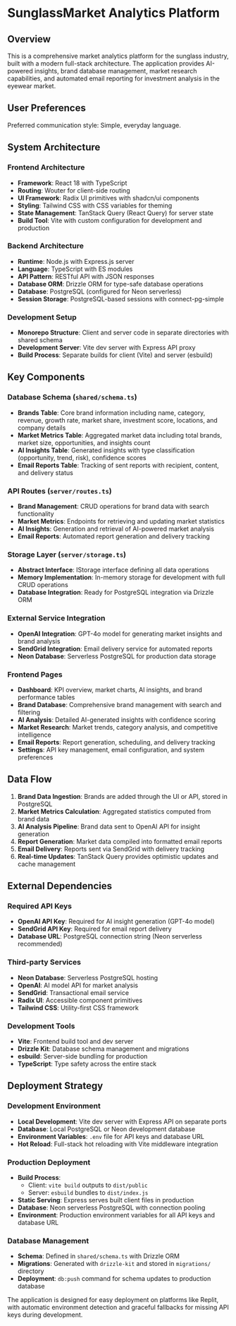 # SunglassMarket Analytics Platform

## Overview

This is a comprehensive market analytics platform for the sunglass industry, built with a modern full-stack architecture. The application provides AI-powered insights, brand database management, market research capabilities, and automated email reporting for investment analysis in the eyewear market.

## User Preferences

Preferred communication style: Simple, everyday language.

## System Architecture

### Frontend Architecture
- **Framework**: React 18 with TypeScript
- **Routing**: Wouter for client-side routing
- **UI Framework**: Radix UI primitives with shadcn/ui components
- **Styling**: Tailwind CSS with CSS variables for theming
- **State Management**: TanStack Query (React Query) for server state
- **Build Tool**: Vite with custom configuration for development and production

### Backend Architecture
- **Runtime**: Node.js with Express.js server
- **Language**: TypeScript with ES modules
- **API Pattern**: RESTful API with JSON responses
- **Database ORM**: Drizzle ORM for type-safe database operations
- **Database**: PostgreSQL (configured for Neon serverless)
- **Session Storage**: PostgreSQL-based sessions with connect-pg-simple

### Development Setup
- **Monorepo Structure**: Client and server code in separate directories with shared schema
- **Development Server**: Vite dev server with Express API proxy
- **Build Process**: Separate builds for client (Vite) and server (esbuild)

## Key Components

### Database Schema (`shared/schema.ts`)
- **Brands Table**: Core brand information including name, category, revenue, growth rate, market share, investment score, locations, and company details
- **Market Metrics Table**: Aggregated market data including total brands, market size, opportunities, and insights count
- **AI Insights Table**: Generated insights with type classification (opportunity, trend, risk), confidence scores
- **Email Reports Table**: Tracking of sent reports with recipient, content, and delivery status

### API Routes (`server/routes.ts`)
- **Brand Management**: CRUD operations for brand data with search functionality
- **Market Metrics**: Endpoints for retrieving and updating market statistics
- **AI Insights**: Generation and retrieval of AI-powered market analysis
- **Email Reports**: Automated report generation and delivery tracking

### Storage Layer (`server/storage.ts`)
- **Abstract Interface**: IStorage interface defining all data operations
- **Memory Implementation**: In-memory storage for development with full CRUD operations
- **Database Integration**: Ready for PostgreSQL integration via Drizzle ORM

### External Service Integration
- **OpenAI Integration**: GPT-4o model for generating market insights and brand analysis
- **SendGrid Integration**: Email delivery service for automated reports
- **Neon Database**: Serverless PostgreSQL for production data storage

### Frontend Pages
- **Dashboard**: KPI overview, market charts, AI insights, and brand performance tables
- **Brand Database**: Comprehensive brand management with search and filtering
- **AI Analysis**: Detailed AI-generated insights with confidence scoring
- **Market Research**: Market trends, category analysis, and competitive intelligence
- **Email Reports**: Report generation, scheduling, and delivery tracking
- **Settings**: API key management, email configuration, and system preferences

## Data Flow

1. **Brand Data Ingestion**: Brands are added through the UI or API, stored in PostgreSQL
2. **Market Metrics Calculation**: Aggregated statistics computed from brand data
3. **AI Analysis Pipeline**: Brand data sent to OpenAI API for insight generation
4. **Report Generation**: Market data compiled into formatted email reports
5. **Email Delivery**: Reports sent via SendGrid with delivery tracking
6. **Real-time Updates**: TanStack Query provides optimistic updates and cache management

## External Dependencies

### Required API Keys
- **OpenAI API Key**: Required for AI insight generation (GPT-4o model)
- **SendGrid API Key**: Required for email report delivery
- **Database URL**: PostgreSQL connection string (Neon serverless recommended)

### Third-party Services
- **Neon Database**: Serverless PostgreSQL hosting
- **OpenAI**: AI model API for market analysis
- **SendGrid**: Transactional email service
- **Radix UI**: Accessible component primitives
- **Tailwind CSS**: Utility-first CSS framework

### Development Tools
- **Vite**: Frontend build tool and dev server
- **Drizzle Kit**: Database schema management and migrations
- **esbuild**: Server-side bundling for production
- **TypeScript**: Type safety across the entire stack

## Deployment Strategy

### Development Environment
- **Local Development**: Vite dev server with Express API on separate ports
- **Database**: Local PostgreSQL or Neon development database
- **Environment Variables**: `.env` file for API keys and database URL
- **Hot Reload**: Full-stack hot reloading with Vite middleware integration

### Production Deployment
- **Build Process**: 
  - Client: `vite build` outputs to `dist/public`
  - Server: `esbuild` bundles to `dist/index.js`
- **Static Serving**: Express serves built client files in production
- **Database**: Neon serverless PostgreSQL with connection pooling
- **Environment**: Production environment variables for all API keys and database URL

### Database Management
- **Schema**: Defined in `shared/schema.ts` with Drizzle ORM
- **Migrations**: Generated with `drizzle-kit` and stored in `migrations/` directory
- **Deployment**: `db:push` command for schema updates to production database

The application is designed for easy deployment on platforms like Replit, with automatic environment detection and graceful fallbacks for missing API keys during development.